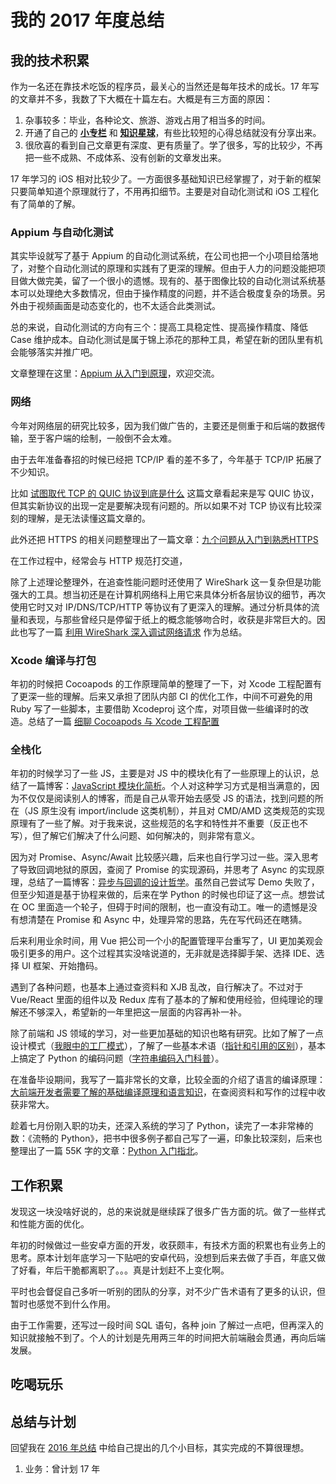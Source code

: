 # 我的 2017 年度总结

## 我的技术积累

作为一名还在靠技术吃饭的程序员，最关心的当然还是每年技术的成长。17 年写的文章并不多，我数了下大概在十篇左右。大概是有三方面的原因：

1. 杂事较多：毕业，各种论文、旅游、游戏占用了相当多的时间。
2. 开通了自己的 **[小专栏](https://xiaozhuanlan.com/bestswifter)** 和 **[知识星球](https://wx.zsxq.com/dweb/#/index/8481441222)**，有些比较短的心得总结就没有分享出来。
3. 很欣喜的看到自己文章更有深度、更有质量了。学了很多，写的比较少，不再把一些不成熟、不成体系、没有创新的文章发出来。

17 年学习的 iOS 相对比较少了。一方面很多基础知识已经掌握了，对于新的框架只要简单知道个原理就行了，不用再扣细节。主要是对自动化测试和 iOS 工程化有了简单的了解。

### Appium 与自动化测试

其实毕设就写了基于 Appium 的自动化测试系统，在公司也把一个小项目给落地了，对整个自动化测试的原理和实践有了更深的理解。但由于人力的问题没能把项目做大做完美，留了一个很小的遗憾。现有的、基于图像比较的自动化测试系统基本可以处理绝大多数情况，但由于操作精度的问题，并不适合极度复杂的场景。另外由于视频画面是动态变化的，也不太适合此类测试。

总的来说，自动化测试的方向有三个：提高工具稳定性、提高操作精度、降低 Case 维护成本。自动化测试是属于锦上添花的那种工具，希望在新的团队里有机会能够落实并推广吧。

文章整理在这里：[Appium 从入门到原理](./appium.md)，欢迎交流。

### 网络

今年对网络层的研究比较多，因为我们做广告的，主要还是侧重于和后端的数据传输，至于客户端的绘制，一般倒不会太难。

由于去年准备春招的时候已经把 TCP/IP 看的差不多了，今年基于 TCP/IP 拓展了不少知识。

比如 [试图取代 TCP 的 QUIC 协议到底是什么](./quic.md) 这篇文章看起来是写 QUIC 协议，但其实新协议的出现一定是要解决现有问题的。所以如果不对 TCP  协议有比较深刻的理解，是无法读懂这篇文章的。

此外还把 HTTPS 的相关问题整理出了一篇文章：[九个问题从入门到熟悉HTTPS](./https-9-questions.md)

在工作过程中，经常会与 HTTP 规范打交道，

除了上述理论整理外，在追查性能问题时还使用了 WireShark 这一复杂但是功能强大的工具。想当初还是在计算机网络科上用它来具体分析各层协议的细节，再次使用它时又对 IP/DNS/TCP/HTTP 等协议有了更深入的理解。通过分析具体的流量和表现，与那些曾经只是停留于纸上的概念能够吻合时，收获是非常巨大的。因此也写了一篇 [利用 WireShark 深入调试网络请求](./wireshark.md) 作为总结。

### Xcode 编译与打包

年初的时候把 Cocoapods 的工作原理简单的整理了一下，对 Xcode 工程配置有了更深一些的理解。后来又承担了团队内部 CI 的优化工作，中间不可避免的用 Ruby 写了一些脚本，主要借助 Xcodeproj 这个库，对项目做一些编译时的改造。总结了一篇 [细聊 Cocoapods 与 Xcode 工程配置](./cocoapods-xcode.md)

### 全栈化

年初的时候学习了一些 JS，主要是对 JS 中的模块化有了一些原理上的认识，总结了一篇博客：[JavaScript 模块化简析](./javascript-modules.md)。个人对这种学习方式是相当满意的，因为不仅仅是阅读别人的博客，而是自己从零开始去感受 JS 的语法，找到问题的所在（JS 原生没有 import/include 这类机制），并且对 CMD/AMD 这类规范的实现原理有了一些了解。对于我来说，这些规范的名字和特性并不重要（反正也不写），但了解它们解决了什么问题、如何解决的，则非常有意义。

因为对 Promise、Async/Await 比较感兴趣，后来也自行学习过一些。深入思考了导致回调地狱的原因，查阅了 Promise 的实现源码，并思考了 Async 的实现原理，总结了一篇博客：[异步与回调的设计哲学](./javascript-async.md)。虽然自己尝试写 Demo 失败了，但至少知道是基于协程来做的，后来在学 Python 的时候也印证了这一点。想尝试在 OC 里面造一个轮子，但碍于时间的限制，也一直没有动工。唯一的遗憾是没有想清楚在 Promise 和 Async 中，处理异常的思路，先在写代码还在瞎猜。

后来利用业余时间，用 Vue 把公司一个小的配置管理平台重写了，UI 更加美观会吸引更多的用户。这个过程其实没啥说道的，无非就是选择脚手架、选择 IDE、选择 UI 框架、开始撸码。

遇到了各种问题，也基本上通过查资料和 XJB 乱改，自行解决了。不过对于 Vue/React 里面的组件以及 Redux 库有了基本的了解和使用经验，但纯理论的理解还不够深入，希望新的一年里把这一层面的内容再补一补。

除了前端和 JS 领域的学习，对一些更加基础的知识也略有研究。比如了解了一点设计模式（[我眼中的工厂模式](./design-pattern-factory.md)），了解了一些基本术语（[指针和引用的区别](./pointer-and-reference.md)），基本上搞定了 Python 的编码问题（[字符串编码入门科普](./string-encoding.md)）。

在准备毕设期间，我写了一篇非常长的文章，比较全面的介绍了语言的编译原理：[大前端开发者需要了解的基础编译原理和语言知识](./compile-and-language.md)，在查阅资料和写作的过程中收获非常大。

趁着七月份刚入职的功夫，还深入系统的学习了 Python，读完了一本非常棒的数：《流畅的 Python》，把书中很多例子都自己写了一遍，印象比较深刻，后来也整理出了一篇 55K 字的文章：[Python 入门指北](https://xiaozhuanlan.com/topic/1053427869)。

## 工作积累

发现这一块没啥好说的，总的来说就是继续踩了很多广告方面的坑。做了一些样式和性能方面的优化。

年初的时候做过一些安卓方面的开发，收获颇丰，有技术方面的积累也有业务上的思考。原本计划年底学习一下贴吧的安卓代码，没想到后来去做了手百，年底又做了好看，年后干脆都离职了。。。真是计划赶不上变化啊。

平时也会督促自己多听一听别的团队的分享，对不少广告术语有了更多的认识，但暂时也感觉不到什么作用。

由于工作需要，还写过一段时间 SQL 语句，各种 join 了解过一点吧，但再深入的知识就接触不到了。个人的计划是先用两三年的时间把大前端融会贯通，再向后端发展。

## 吃喝玩乐

## 总结与计划

回望我在 [2016 年总结](./2016-conclusion.md) 中给自己提出的几个小目标，其实完成的不算很理想。

1. 业务：曾计划 17 年
